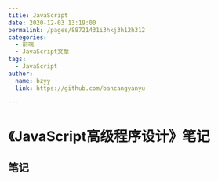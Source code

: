 ```yaml
---
title: JavaScript
date: 2020-12-03 13:19:00
permalink: /pages/88721431i3hkj3h12h312
categories: 
  - 前端
  - JavaScript文章
tags: 
  - JavaScript 
author:  
  name: bzyy
  link: https://github.com/bancangyanyu

--- 
```


# 《JavaScript高级程序设计》笔记 

## 笔记   